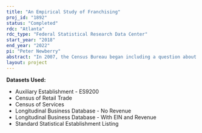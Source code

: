 ```yaml
---
title: "An Empirical Study of Franchising"
proj_id: "1892"
status: "Completed"
rdc: "Atlanta"
rdc_type: "Federal Statistical Research Data Center"
start_year: "2018"
end_year: "2022"
pi: "Peter Newberry"
abstract: "In 2007, the Census Bureau began including a question about franchise ownership for a broad range of sectors in the Economic Census. Our research combines the Census of Services (CSR) and the Census of Retail Trade (CRT) with data on the locations of quick-service food establishments to provide a comparison of the Census Bureau franchise data with a reliable outside data source. We also combine the Census Bureau data with information on numerous state franchise regulations. Using an establishment-level, two-stage regression model, we study the relationships between local market characteristics, state franchise laws, establishment franchise status, and outcomes. There are 16 U.S. states that prohibit franchisors from terminating franchisee contracts without “good cause” and 11 states that prohibit cancelation of contract renewal without “good cause.” We test the hypothesis that these laws impose costs of franchising to franchisors and will affect the prevalence of franchised establishments. Next, using information on total sales and employment from the CSR and CRT, we relate franchise status to outcomes, using state franchise regulations as an instrument for franchise status."
layout: project
---
```


**Datasets Used:**

  - Auxiliary Establishment - ES9200 
  - Census of Retail Trade 
  - Census of Services 
  - Longitudinal Business Database - No Revenue 
  - Longitudinal Business Database - With EIN and Revenue 
  - Standard Statistical Establishment Listing 

